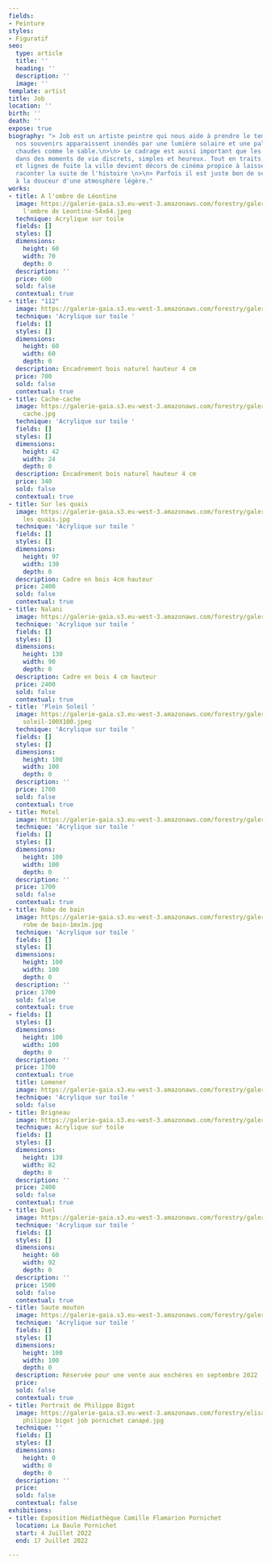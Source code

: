 ```yaml
---
fields:
- Peinture
styles:
- Figuratif
seo:
  type: article
  title: ''
  heading: ''
  description: ''
  image: ''
template: artist
title: Job
location: ''
birth: ''
death: ''
expose: true
biography: "> Job est un artiste peintre qui nous aide à prendre le temps pour que
  nos souvenirs apparaissent inondés par une lumière solaire et une palette de couleurs
  chaudes comme le sable.\n>\n> Le cadrage est aussi important que les sujets saisis
  dans des moments de vie discrets, simples et heureux. Tout en traits, perspectives
  et lignes de fuite la ville devient décors de cinéma propice à laisser notre imagination
  raconter la suite de l'histoire \n>\n> Parfois il est juste bon de se laisser aller
  à la douceur d'une atmosphère légère."
works:
- title: A l'ombre de Léontine
  image: https://galerie-gaia.s3.eu-west-3.amazonaws.com/forestry/galerie-gaia-Job-A
    l'ombre de Leontine-54x64.jpeg
  technique: Acrylique sur toile
  fields: []
  styles: []
  dimensions:
    height: 60
    width: 70
    depth: 0
  description: ''
  price: 600
  sold: false
  contextual: true
- title: "112"
  image: https://galerie-gaia.s3.eu-west-3.amazonaws.com/forestry/galerie-gaia-Job-112-60x60.jpg
  technique: 'Acrylique sur toile '
  fields: []
  styles: []
  dimensions:
    height: 60
    width: 60
    depth: 0
  description: Encadrement bois naturel hauteur 4 cm
  price: 700
  sold: false
  contextual: true
- title: Cache-cache
  image: https://galerie-gaia.s3.eu-west-3.amazonaws.com/forestry/galerie-gaia-job-cache
    cache.jpg
  technique: 'Acrylique sur toile '
  fields: []
  styles: []
  dimensions:
    height: 42
    width: 24
    depth: 0
  description: Encadrement bois naturel hauteur 4 cm
  price: 340
  sold: false
  contextual: true
- title: Sur les quais
  image: https://galerie-gaia.s3.eu-west-3.amazonaws.com/forestry/galerie-gaia-job-sur
    les quais.jpg
  technique: 'Acrylique sur toile '
  fields: []
  styles: []
  dimensions:
    height: 97
    width: 130
    depth: 0
  description: Cadre en bois 4cm hauteur
  price: 2400
  sold: false
  contextual: true
- title: Nalani
  image: https://galerie-gaia.s3.eu-west-3.amazonaws.com/forestry/galerie-gaia-job-nalani.jpg
  technique: 'Acrylique sur toile '
  fields: []
  styles: []
  dimensions:
    height: 130
    width: 90
    depth: 0
  description: Cadre en bois 4 cm hauteur
  price: 2400
  sold: false
  contextual: true
- title: 'Plein Soleil '
  image: https://galerie-gaia.s3.eu-west-3.amazonaws.com/forestry/galerie-gaia-job-plein
    soleil-100X100.jpeg
  technique: 'Acrylique sur toile '
  fields: []
  styles: []
  dimensions:
    height: 100
    width: 100
    depth: 0
  description: ''
  price: 1700
  sold: false
  contextual: true
- title: Motel
  image: https://galerie-gaia.s3.eu-west-3.amazonaws.com/forestry/galerie-gaia-Job-Motel-1mx1m.jpg
  technique: 'Acrylique sur toile '
  fields: []
  styles: []
  dimensions:
    height: 100
    width: 100
    depth: 0
  description: ''
  price: 1700
  sold: false
  contextual: true
- title: Robe de bain
  image: https://galerie-gaia.s3.eu-west-3.amazonaws.com/forestry/galerie-gaia-Job-La
    robe de bain-1mx1m.jpg
  technique: 'Acrylique sur toile '
  fields: []
  styles: []
  dimensions:
    height: 100
    width: 100
    depth: 0
  description: ''
  price: 1700
  sold: false
  contextual: true
- fields: []
  styles: []
  dimensions:
    height: 100
    width: 100
    depth: 0
  description: ''
  price: 1700
  contextual: true
  title: Lomener
  image: https://galerie-gaia.s3.eu-west-3.amazonaws.com/forestry/galerie-gaia-Job-Lomener-1mx1m.jpg
  technique: 'Acrylique sur toile '
  sold: false
- title: Brigneau
  image: https://galerie-gaia.s3.eu-west-3.amazonaws.com/forestry/galerie-gaia-Job-Brigneau-1300x820.jpg
  technique: Acrylique sur toile
  fields: []
  styles: []
  dimensions:
    height: 130
    width: 82
    depth: 0
  description: ''
  price: 2400
  sold: false
  contextual: true
- title: Duel
  image: https://galerie-gaia.s3.eu-west-3.amazonaws.com/forestry/galerie-gaia-Job-Duel-920x600.jpg
  technique: 'Acrylique sur toile '
  fields: []
  styles: []
  dimensions:
    height: 60
    width: 92
    depth: 0
  description: ''
  price: 1500
  sold: false
  contextual: true
- title: Saute mouton
  image: https://galerie-gaia.s3.eu-west-3.amazonaws.com/forestry/galerie-gaia-Job-sautemouton-1mx1m.jpg
  technique: 'Acrylique sur toile '
  fields: []
  styles: []
  dimensions:
    height: 100
    width: 100
    depth: 0
  description: Réservée pour une vente aux enchères en septembre 2022
  price: 
  sold: false
  contextual: true
- title: Portrait de Philippe Bigot
  image: https://galerie-gaia.s3.eu-west-3.amazonaws.com/forestry/elisabeth givre-
    philippe bigot job pornichet canapé.jpg
  technique: ''
  fields: []
  styles: []
  dimensions:
    height: 0
    width: 0
    depth: 0
  description: ''
  price: 
  sold: false
  contextual: false
exhibitions:
- title: Exposition Médiathèque Camille Flamarion Pornichet
  location: La Baule Pornichet
  start: 4 Juillet 2022
  end: 17 Juillet 2022

---
```

